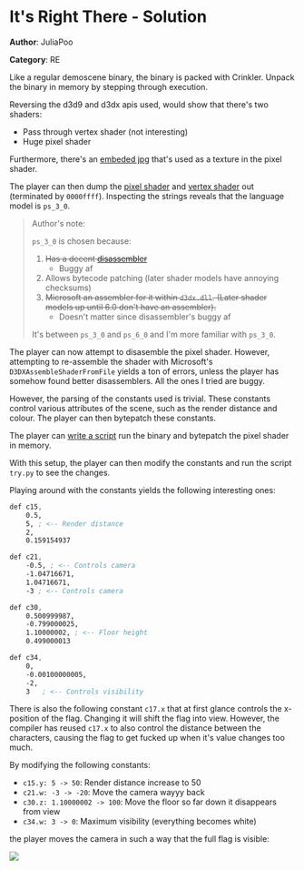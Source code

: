 # It's Right There - Solution

**Author**: JuliaPoo

**Category**: RE

Like a regular demoscene binary, the binary is packed with Crinkler.
Unpack the binary in memory by stepping through execution.

Reversing the d3d9 and d3dx apis used, would show that there's two shaders:

- Pass through vertex shader (not interesting)
- Huge pixel shader

Furthermore, there's an [embeded jpg](rsrc/font.jpg) that's used as a texture in the
pixel shader.

The player can then dump the [pixel shader](TODO) and [vertex shader](TODO) 
out (terminated by `0000ffff`). Inspecting the strings reveals that the 
language model is `ps_3_0`.

> Author's note:
> 
> `ps_3_0` is chosen because:
> 1. ~~Has a decent [disassembler](https://github.com/etnlGD/HLSLDecompiler)~~
>      - Buggy af
> 2. Allows bytecode patching (later shader models have annoying checksums)
> 3. ~~Microsoft an assembler for it within `d3dx.dll`. (Later shader models up until 6.0 don't have an assembler).~~
>       - Doesn't matter since disassembler's buggy af
> 
> It's between `ps_3_0` and `ps_6_0` and I'm more familiar with `ps_3_0`.

The player can now attempt to disasemble the pixel shader.
However, attempting to re-assemble the shader with Microsoft's `D3DXAssembleShaderFromFile`
yields a ton of errors, unless the player has somehow found better disassemblers.
All the ones I tried are buggy.

However, the parsing of the constants used is trivial. These constants control various
attributes of the scene, such as the render distance and colour. The player can then
bytepatch these constants.

The player can [write a script](try.py) run the binary and bytepatch the pixel shader in memory.

With this setup, the player can then modify the constants and run the script `try.py` to see the changes.

Playing around with the constants yields the following interesting ones:

```asm
def c15, 
    0.5, 
    5, ; <-- Render distance
    2, 
    0.159154937

def c21, 
    -0.5, ; <-- Controls camera
    -1.04716671,
    1.04716671,
    -3 ; <-- Controls camera

def c30, 
    0.500999987, 
    -0.799000025, 
    1.10000002, ; <-- Floor height
    0.499000013

def c34, 
    0, 
    -0.00100000005, 
    -2, 
    3   ; <-- Controls visibility
```

There is also the following constant `c17.x` that at first glance controls
the x-position of the flag. Changing it will shift the flag into view. However,
the compiler has reused `c17.x` to also control the distance between
the characters, causing the flag to get fucked up when it's value changes too much.

By modifying the following constants:

- `c15.y: 5 -> 50`: Render distance increase to 50
- `c21.w: -3 -> -20`: Move the camera wayyy back
- `c30.z: 1.10000002 -> 100`: Move the floor so far down it disappears from view
- `c34.w: 3 -> 0`: Maximum visibility (everything becomes white)

the player moves the camera in such a way that the full flag is visible:

![](final.png)